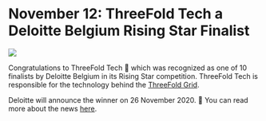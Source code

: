 # November 12: ThreeFold Tech a Deloitte Belgium Rising Star Finalist

![](threefold__tftechdeloitte.jpeg  )

Congratulations to ThreeFold Tech 👏 which was recognized as one of 10 finalists by Deloitte Belgium in its Rising Star competition. ThreeFold Tech is responsible for the technology behind the [ThreeFold Grid](threefold__threefold_grid).

Deloitte will announce the winner on 26 November 2020. 🤞 You can read more about the news [here](https://www2.deloitte.com/be/en/pages/technology/articles/fast50-2020-nominees_press-release.html).